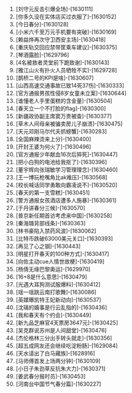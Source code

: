 
1. [刘守元反击引爆全场]-[1630111]
1. [你多久没在实体店买过衣服了]-[1630152]
1. [今日春分]-[1630128]
1. [小米六千至万元手机要有突破]-[1630169]
1. [赖益烨再次守卫西安主场]-[1630418]
1. [重庆轨交回应禁带筐乘车建议]-[1630375]
1. [琴酒露脸]-[1629796]
1. [4名被救者灵堂前下跪致谢]-[1630143]
1. [雅江山火有扑火人员牺牲不实]-[1629728]
1. [鹊桥二号的KPI是啥]-[1630607]
1. [山西高速交通事故已致14死37伤]-[1630333]
1. [官方通报男孩性侵8岁女童未立案]-[1630644]
1. [谁懂老人手里蛋糕的含金量]-[1630504]
1. [春天立一个不打脸的flag]-[1630300]
1. [新疆政协副主席窦万贵被查]-[1630377]
1. [草木人间母亲被骗卖房儿子崩溃]-[1630475]
1. [天元邓刚马尔代夫抓螃蟹]-[1630283]
1. [全国麻辣烫来上分]-[1630400]
1. [开封王婆为何火了]-[1630496]
1. [官方通报少年献血16次后猝死]-[1630447]
1. [把小白狗的电池给我抠了]-[1630396]
1. [董宇辉向张瑞敏学习管理理念]-[1630460]
1. [王一博玩枪嘴角比ak难压]-[1630568]
1. [校长喊话同学勇敢向霸凌说不]-[1630520]
1. [春天的第一支雪糕]-[1630451]
1. [警方通报女孩酒店遭多人施暴]-[1630361]
1. [于丹讲春分三候]-[1630570]
1. [普京新任期首访考虑来中国]-[1630258]
1. [秦海璐背部线条]-[1630363]
1. [林书豪陷入禁药风波]-[1630062]
1. [比特币跌破63000美元关口]-[1630393]
1. [再见了心之钢]-[1630443]
1. [明星打开春天的100种方式]-[1630417]
1. [向佐主动cue人情世故梗]-[1630419]
1. [杨倩无缘巴黎奥运]-[1629970]
1. [16+8是什么意思]-[1630479]
1. [光遇大耳狗测试服爆料]-[1630412]
1. [瑶一瑶跳云南打歌舞]-[1630086]
1. [英媒曝凯特王妃新动向]-[1630537]
1. [沈璃的婚事是行云乱指的]-[1630436]
1. [我和春天有个约会]-[1630449]
1. [新九品芝麻官4天票房3647元]-[1630425]
1. [吴克群说苏州是人间甜堂]-[1630476]
1. [杰伦格林三分出手转头就走]-[1630356]
1. [超五成网友还会继续吃淀粉肠]-[1629084]
1. [天水请出了白马藏族]-[1628916]
1. [马师傅首发上场两分钟]-[1630109]
1. [小日子朱劲草反抗朱大力]-[1630371]
1. [姜武春分报时员]-[1630453]
1. [河南台中国节气春分篇]-[1630227]